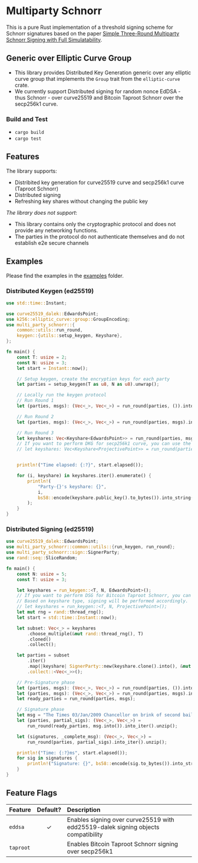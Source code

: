 # Multiparty Schnorr

This is a pure Rust implementation of a threshold signing scheme for Schnorr signatures based on the paper [Simple Three-Round Multiparty Schnorr Signing with Full Simulatability](https://eprint.iacr.org/2022/374.pdf).


## Generic over Elliptic Curve Group

- This library provides Distributed Key Generation generic over any elliptic curve group that implements the `Group` trait from the `elliptic-curve` crate.
- We currently support Distributed signing for random nonce EdDSA - thus Schnorr - over curve25519 and Bitcoin Taproot Schnorr over the secp256k1 curve.

### Build and Test
- `cargo build`
- `cargo test`

## Features
The library supports:
- Distribited key generation for curve25519 curve and secp256k1 curve (Taproot Schnorr)
- Distributed signing
- Refreshing key shares without changing the public key

*The library does not support*:
- This library contains only the cryptographic protocol and does not provide any networking functions. 
- The parties in the protocol do not authenticate themselves and do not establish e2e secure channels

## Examples

Please find the examples in the [examples](./examples/) folder.

### Distributed Keygen (ed25519)
```rust
use std::time::Instant;

use curve25519_dalek::EdwardsPoint;
use k256::elliptic_curve::group::GroupEncoding;
use multi_party_schnorr::{
    common::utils::run_round,
    keygen::{utils::setup_keygen, Keyshare},
};

fn main() {
    const T: usize = 2;
    const N: usize = 3;
    let start = Instant::now();

    // Setup keygen, create the encryption keys for each party
    let parties = setup_keygen(T as u8, N as u8).unwrap();

    // Locally run the keygen protocol
    // Run Round 1
    let (parties, msgs): (Vec<_>, Vec<_>) = run_round(parties, ()).into_iter().unzip();

    // Run Round 2
    let (parties, msgs): (Vec<_>, Vec<_>) = run_round(parties, msgs).into_iter().unzip();

    // Run Round 3
    let keyshares: Vec<Keyshare<EdwardsPoint>> = run_round(parties, msgs);
    // If you want to perform DKG for secp256k1 curve, you can use the following line instead! (enable the `taproot` feature)
    // let keyshares: Vec<Keyshare<ProjectivePoint>> = run_round(parties, msgs);


    println!("Time elapsed: {:?}", start.elapsed());

    for (i, keyshare) in keyshares.iter().enumerate() {
        println!(
            "Party-{}'s keyshare: {}",
            i,
            bs58::encode(keyshare.public_key().to_bytes()).into_string()
        );
    }
}
```

### Distributed Signing (ed25519)
```rust
use curve25519_dalek::EdwardsPoint;
use multi_party_schnorr::common::utils::{run_keygen, run_round};
use multi_party_schnorr::sign::SignerParty;
use rand::seq::SliceRandom;

fn main() {
    const N: usize = 5;
    const T: usize = 3;

    let keyshares = run_keygen::<T, N, EdwardsPoint>();
    // If you want to perform DSG for Bitcoin Taproot Schnorr, you can use the following line instead! (enable the `taproot` feature)
    // Based on keyshare type, signing will be performed accordingly.
    // let keyshares = run_keygen::<T, N, ProjectivePoint>();
    let mut rng = rand::thread_rng();
    let start = std::time::Instant::now();

    let subset: Vec<_> = keyshares
        .choose_multiple(&mut rand::thread_rng(), T)
        .cloned()
        .collect();

    let parties = subset
        .iter()
        .map(|keyshare| SignerParty::new(keyshare.clone().into(), &mut rng))
        .collect::<Vec<_>>();

    // Pre-Signature phase
    let (parties, msgs): (Vec<_>, Vec<_>) = run_round(parties, ()).into_iter().unzip();
    let (parties, msgs): (Vec<_>, Vec<_>) = run_round(parties, msgs).into_iter().unzip();
    let ready_parties = run_round(parties, msgs);

    // Signature phase
    let msg = "The Times 03/Jan/2009 Chancellor on brink of second bailout for banks";
    let (parties, partial_sigs): (Vec<_>, Vec<_>) =
        run_round(ready_parties, msg.into()).into_iter().unzip();

    let (signatures, _complete_msg): (Vec<_>, Vec<_>) =
        run_round(parties, partial_sigs).into_iter().unzip();

    println!("Time: {:?}ms", start.elapsed());
    for sig in signatures {
        println!("Signature: {}", bs58::encode(sig.to_bytes()).into_string())
    }
}
```

## Feature Flags

| Feature            | Default? | Description |
| :---               |  :---:   | :---        |
| `eddsa`            |    ✓     | Enables signing over curve25519 with edd25519-dalek signing objects compatibility|
| `taproot`          |        | Enables Bitcoin Taproot Schnorr signing over secp256k1 |










